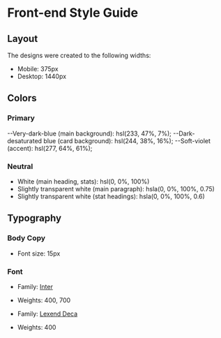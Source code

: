 # Front-end Style Guide

## Layout

The designs were created to the following widths:

- Mobile: 375px
- Desktop: 1440px

## Colors

### Primary

--Very-dark-blue (main background): hsl(233, 47%, 7%);
--Dark-desaturated blue (card background): hsl(244, 38%, 16%);
--Soft-violet (accent): hsl(277, 64%, 61%);

### Neutral

- White (main heading, stats): hsl(0, 0%, 100%)
- Slightly transparent white (main paragraph): hsla(0, 0%, 100%, 0.75)
- Slightly transparent white (stat headings): hsla(0, 0%, 100%, 0.6)

## Typography

### Body Copy

- Font size: 15px

### Font

- Family: [Inter](https://fonts.google.com/specimen/Inter)
- Weights: 400, 700

- Family: [Lexend Deca](https://fonts.google.com/specimen/Lexend+Deca)
- Weights: 400
